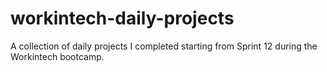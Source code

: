 # workintech-daily-projects
A collection of daily projects I completed starting from Sprint 12 during the Workintech bootcamp.
